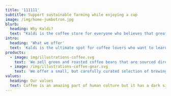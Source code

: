 ```yaml
---
title: '111111'
subtitle: Support sustainable farming while enjoying a cup
image: /img/home-jumbotron.jpg
blurb:
  heading: Why Kaldi?
  text: "Kaldi is the coffee store for everyone who believes that great coffee shouldn't just taste good, it should do good too. We source all of our beans directly from small scale sustainable farmers and make sure part of the profits are reinvested in their communities."
intro:
  heading: 'What we offer'
  text: 'Kaldi is the ultimate spot for coffee lovers who want to learn about their java’s origin and support the farmers that grew it. We take coffee production, roasting and brewing seriously and we’re glad to pass that knowledge to anyone.'
products:
  - image: img/illustrations-coffee.svg
    text: 'We sell green and roasted coffee beans that are sourced directly from independent farmers and farm cooperatives. We’re proud to offer a variety of coffee beans grown with great care for the environment and local communities. Check our post or contact us directly for current availability.'
  - image: /img/illustrations-coffee-gear.svg
    text: 'We offer a small, but carefully curated selection of brewing gear and tools for every taste and experience level. No matter if you roast your own beans or just bought your first french press, you’ll find a gadget to fall in love with in our shop.'
values:
  heading: Our values
  text: Coffee is an amazing part of human culture but it has a dark side too – one of colonialism and mindless abuse of natural resources and human lives. We want to turn this around and return the coffee trade to the drink’s exhilarating, empowering and unifying nature.
---
```

